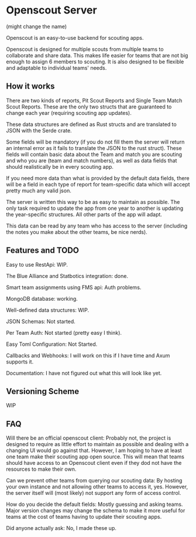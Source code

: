 # Openscout Server
(might change the name)

Openscout is an easy-to-use backend for scouting apps.

Openscout is designed for multiple scouts from multiple teams to collaborate and share data. This makes life easier for teams that are not big enough to assign 6 members to scouting.
It is also designed to be flexible and adaptable to individual teams' needs.

## How it works

There are two kinds of reports, Pit Scout Reports and Single Team Match Scout Reports.
These are the only two structs that are guaranteed to change each year (requiring scouting app updates).

These data structures are defined as Rust structs and are translated to JSON with the Serde crate.

Some fields will be mandatory (if you do not fill them the server will return an internal error as it fails to translate the JSON to the rust struct).
These fields will contain basic data about the Team and match you are scouting and who you are (team and match numbers), as well as data fields that should realistically be in every scouting app.

If you need more data than what is provided by the default data fields, there will be a field in each type of report for team-specific data which will accept pretty much any valid json.

The server is written this way to be as easy to maintain as possible. 
The only task required to update the app from one year to another is updating the year-specific structures.
All other parts of the app will adapt.

This data can be read by any team who has access to the server (including the notes you make about the other teams, be nice nerds).


## Features and TODO

Easy to use RestApi: WIP.

The Blue Alliance and Statbotics integration: done.

Smart team assignments using FMS api: Auth problems.

MongoDB database: working.

Well-defined data structures: WIP.

JSON Schemas: Not started.

Per Team Auth: Not started (pretty easy I think).

Easy Toml Configuration: Not Started.

Callbacks and Webhooks: I will work on this if I have time and Axum supports it.

Documentation: I have not figured out what this will look like yet.

## Versioning Scheme

WIP

## FAQ

Will there be an official openscout client: Probably not, the project is designed to require as little effort to maintain as possible and dealing with a changing UI would go against that. However, I am hoping to have at least one team make their scouting app open source. This will mean that teams should have access to an Openscout client even if they dod not have the resources to make their own.

Can we prevent other teams from querying our scouting data: By hosting your own instance and not allowing other teams to access it, yes. However, the server itself will (most likely) not support any form of access control. 

How do you decide the default fields: Mostly guessing and asking teams. Major version changes may change the schema to make it more useful for teams at the cost of teams having to update their scouting apps.

Did anyone actually ask: No, I made these up.
